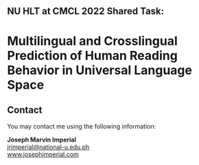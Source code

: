 ## NU HLT at CMCL 2022 Shared Task: 
# Multilingual and Crosslingual Prediction of Human Reading Behavior in Universal Language Space



## Contact
You may contact me using the following information:

**Joseph Marvin Imperial** <br/>
jrimperial@national-u.edu.ph <br/>
www.josephimperial.com 
